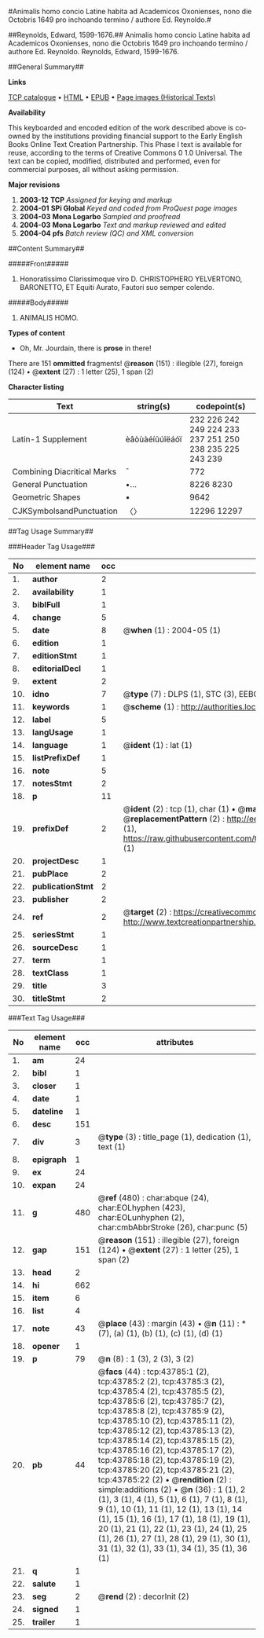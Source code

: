 #Animalis homo concio Latine habita ad Academicos Oxonienses, nono die Octobris 1649 pro inchoando termino / authore Ed. Reynoldo.#

##Reynolds, Edward, 1599-1676.##
Animalis homo concio Latine habita ad Academicos Oxonienses, nono die Octobris 1649 pro inchoando termino / authore Ed. Reynoldo.
Reynolds, Edward, 1599-1676.

##General Summary##

**Links**

[TCP catalogue](http://www.ota.ox.ac.uk/tcp/)  • 
[HTML](http://tei.it.ox.ac.uk/tcp/Texts-HTML/free/A70/A70927.html)  • 
[EPUB](http://tei.it.ox.ac.uk/tcp/Texts-EPUB/free/A70/A70927.epub) • 
[Page images (Historical Texts)](https://data.historicaltexts.jisc.ac.uk/view?pubId=eebo-09602326e&pageId=eebo-09602326e-43785-1)

**Availability**

This keyboarded and encoded edition of the
	       work described above is co-owned by the institutions
	       providing financial support to the Early English Books
	       Online Text Creation Partnership. This Phase I text is
	       available for reuse, according to the terms of Creative
	       Commons 0 1.0 Universal. The text can be copied,
	       modified, distributed and performed, even for
	       commercial purposes, all without asking permission.

**Major revisions**

1. __2003-12__ __TCP__ *Assigned for keying and markup*
1. __2004-01__ __SPi Global__ *Keyed and coded from ProQuest page images*
1. __2004-03__ __Mona Logarbo__ *Sampled and proofread*
1. __2004-03__ __Mona Logarbo__ *Text and markup reviewed and edited*
1. __2004-04__ __pfs__ *Batch review (QC) and XML conversion*

##Content Summary##

#####Front#####

1. Honoratissimo Clarissimoque viro D. CHRISTOPHERO YELVERTONO, BARONETTO, ET Equiti Aurato, Fautori suo semper colendo.

#####Body#####

1. ANIMALIS HOMO.

**Types of content**

  * Oh, Mr. Jourdain, there is **prose** in there!

There are 151 **ommitted** fragments! 
 @__reason__ (151) : illegible (27), foreign (124)  •  @__extent__ (27) : 1 letter (25), 1 span (2)

**Character listing**


|Text|string(s)|codepoint(s)|
|---|---|---|
|Latin-1 Supplement|èâòùàéíûúîëáóï|232 226 242 249 224 233 237 251 250 238 235 225 243 239|
|Combining             Diacritical Marks|̄|772|
|General Punctuation|•…|8226 8230|
|Geometric Shapes|▪|9642|
|CJKSymbolsandPunctuation|〈〉|12296 12297|

##Tag Usage Summary##

###Header Tag Usage###

|No|element name|occ|attributes|
|---|---|---|---|
|1.|__author__|2||
|2.|__availability__|1||
|3.|__biblFull__|1||
|4.|__change__|5||
|5.|__date__|8| @__when__ (1) : 2004-05 (1)|
|6.|__edition__|1||
|7.|__editionStmt__|1||
|8.|__editorialDecl__|1||
|9.|__extent__|2||
|10.|__idno__|7| @__type__ (7) : DLPS (1), STC (3), EEBO-CITATION (1), OCLC (1), VID (1)|
|11.|__keywords__|1| @__scheme__ (1) : http://authorities.loc.gov/ (1)|
|12.|__label__|5||
|13.|__langUsage__|1||
|14.|__language__|1| @__ident__ (1) : lat (1)|
|15.|__listPrefixDef__|1||
|16.|__note__|5||
|17.|__notesStmt__|2||
|18.|__p__|11||
|19.|__prefixDef__|2| @__ident__ (2) : tcp (1), char (1)  •  @__matchPattern__ (2) : ([0-9\-]+):([0-9IVX]+) (1), (.+) (1)  •  @__replacementPattern__ (2) : http://eebo.chadwyck.com/downloadtiff?vid=$1&page=$2 (1), https://raw.githubusercontent.com/textcreationpartnership/Texts/master/tcpchars.xml#$1 (1)|
|20.|__projectDesc__|1||
|21.|__pubPlace__|2||
|22.|__publicationStmt__|2||
|23.|__publisher__|2||
|24.|__ref__|2| @__target__ (2) : https://creativecommons.org/publicdomain/zero/1.0/ (1), http://www.textcreationpartnership.org/docs/. (1)|
|25.|__seriesStmt__|1||
|26.|__sourceDesc__|1||
|27.|__term__|1||
|28.|__textClass__|1||
|29.|__title__|3||
|30.|__titleStmt__|2||


###Text Tag Usage###

|No|element name|occ|attributes|
|---|---|---|---|
|1.|__am__|24||
|2.|__bibl__|1||
|3.|__closer__|1||
|4.|__date__|1||
|5.|__dateline__|1||
|6.|__desc__|151||
|7.|__div__|3| @__type__ (3) : title_page (1), dedication (1), text (1)|
|8.|__epigraph__|1||
|9.|__ex__|24||
|10.|__expan__|24||
|11.|__g__|480| @__ref__ (480) : char:abque (24), char:EOLhyphen (423), char:EOLunhyphen (2), char:cmbAbbrStroke (26), char:punc (5)|
|12.|__gap__|151| @__reason__ (151) : illegible (27), foreign (124)  •  @__extent__ (27) : 1 letter (25), 1 span (2)|
|13.|__head__|2||
|14.|__hi__|662||
|15.|__item__|6||
|16.|__list__|4||
|17.|__note__|43| @__place__ (43) : margin (43)  •  @__n__ (11) : * (7), (a) (1), (b) (1), (c) (1), (d) (1)|
|18.|__opener__|1||
|19.|__p__|79| @__n__ (8) : 1 (3), 2 (3), 3 (2)|
|20.|__pb__|44| @__facs__ (44) : tcp:43785:1 (2), tcp:43785:2 (2), tcp:43785:3 (2), tcp:43785:4 (2), tcp:43785:5 (2), tcp:43785:6 (2), tcp:43785:7 (2), tcp:43785:8 (2), tcp:43785:9 (2), tcp:43785:10 (2), tcp:43785:11 (2), tcp:43785:12 (2), tcp:43785:13 (2), tcp:43785:14 (2), tcp:43785:15 (2), tcp:43785:16 (2), tcp:43785:17 (2), tcp:43785:18 (2), tcp:43785:19 (2), tcp:43785:20 (2), tcp:43785:21 (2), tcp:43785:22 (2)  •  @__rendition__ (2) : simple:additions (2)  •  @__n__ (36) : 1 (1), 2 (1), 3 (1), 4 (1), 5 (1), 6 (1), 7 (1), 8 (1), 9 (1), 10 (1), 11 (1), 12 (1), 13 (1), 14 (1), 15 (1), 16 (1), 17 (1), 18 (1), 19 (1), 20 (1), 21 (1), 22 (1), 23 (1), 24 (1), 25 (1), 26 (1), 27 (1), 28 (1), 29 (1), 30 (1), 31 (1), 32 (1), 33 (1), 34 (1), 35 (1), 36 (1)|
|21.|__q__|1||
|22.|__salute__|1||
|23.|__seg__|2| @__rend__ (2) : decorInit (2)|
|24.|__signed__|1||
|25.|__trailer__|1||
